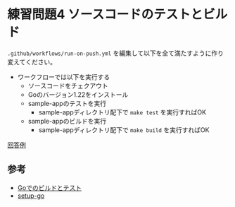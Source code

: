 # 練習問題4 ソースコードのテストとビルド

`.github/workflows/run-on-push.yml` を編集して以下を全て満たすように作り変えてください。

- ワークフローでは以下を実行する
    - ソースコードをチェクアウト
    - Goのバージョン1.22をインストール
    - sample-appのテストを実行
        - sample-appディレクトリ配下で `make test` を実行すればOK
    - sample-appのビルドを実行
        - sample-appディレクトリ配下で `make build` を実行すればOK

[回答例](./run-on-push.yml)

## 参考

- [Goでのビルドとテスト](https://docs.github.com/ja/actions/automating-builds-and-tests/building-and-testing-go)
- [setup-go](https://github.com/actions/setup-go/)
